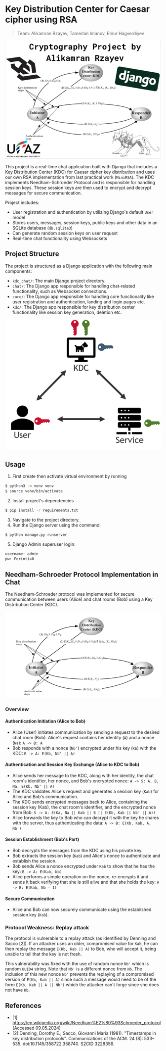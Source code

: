 # Key Distribution Center for Caesar cipher using RSA
> Team: Alikamran Rzayev, Tamerlan Imanov, Elnur Hagverdiyev

![](./kdc_chat/static/images/my.png)

This project is a real-time chat application built with Django that includes a Key Distribution Center (KDC) for Caesar cipher key distribution and uses our own RSA implementation from last practical work (`MiniRSA`). The KDC implements Needham-Schroeder Protocol and is responsible for handling session keys. These session keys are then used to encrypt and decrypt messages for secure communication.

Project includes:
- User registration and authentication by utilizing Django's default `User` model
- Stores users, messages, session keys, public keys and other data in an SQLite database (`db.sqlite3`)
- Can generate random session keys on user request
- Real-time chat functionality using Websockets

## Project Structure

The project is structured as a Django application with the following main components:

- `kdc_chat/`: The main Django project directory.
- `chat/`: The Django app responsible for handling chat-related functionality, such as Websocket connections.
- `core/`: The Django app responsible for handling core functionality like user registration and authentication, landing and login pages etc.
- `kdc/`: The Django app responsible for key distribution center functionality like session key generation, deletion etc.

![](./kdc_chat/static/images/kerberos.png)

## Usage

1. First create then activate virtual environment by running

```sh
$ python3 -m venv venv
$ source venv/bin/activate
```

2. Install project's dependencies

```sh
$ pip install -r requirements.txt
```

3. Navigate to the project directory.
4. Run the Django server using the command:

```sh
$ python manage.py runserver
```

5. Django Admin superuser login:
```sh
username: admin
pw: Forinti=0
```

## Needham-Schroeder Protocol Implementation in Chat
The Needham-Schroeder protocol was implemented for secure communication between users (Alice) and chat rooms (Bob) using a Key Distribution Center (KDC).

![](./kdc_chat/static/images/kdc2.png)

### Overview
#### Authentication Initiation (Alice to Bob)
- Alice (User) initiates communication by sending a request to the desired chat room (Bob). Alice's request contains her identity (`A`) and a nonce (`Na`): 
`A -> B: A`
- Bob responds with a nonce (`Nb'`) encrypted under his key (`Kb`) with the KDC: 
`B -> A: E(Kb, Nb' || A)`

#### Authentication and Session Key Exchange (Alice to KDC to Bob)
- Alice sends her message to the KDC, along with her identity, the chat room's identifier, her nonce, and Bob's encrypted nonce: 
`A -> S: A, B, Na, E(Kb, Nb' || A)`
- The KDC validates Alice's request and generates a session key (`Kab`) for Alice and Bob's communication.
- The KDC sends encrypted messages back to Alice, containing the session key (Kab), the chat room's identifier, and the encrypted nonce from Bob: 
`S -> A: E(Ka, Na || Kab || B || E(Kb, Kab || Nb' || A))`
- Alice forwards the key to Bob who can decrypt it with the key he shares with the server, thus authenticating the data: 
`A -> B: E(Kb, Kab, A, Nb')`

#### Session Establishment (Bob's Part)
- Bob decrypts the messages from the KDC using his private key.
- Bob extracts the session key (`Kab`) and Alice's nonce to authenticate and establish the session.
- Bob sends Alice a nonce encrypted under `Kab` to show that he has the key: 
`B -> A: E(Kab, Nb)`
- Alice performs a simple operation on the nonce, re-encrypts it and sends it back verifying that she is still alive and that she holds the key: 
`A -> B: E(Kab, Nb - 1)`

#### Secure Communication
- Alice and Bob can now securely communicate using the established session key (`Kab`).

### Protocol Weakness: Replay attack
The protocol is vulnerable to a replay attack (as identified by Denning and Sacco [2]). If an attacker uses an older, compromised value for `Kab`, he can then replay the message `E(Kb, Kab || A)` to Bob, who will accept it, being unable to tell that the key is not fresh. 

This vulnerability was fixed with the use of random nonce `Nb'` which is random `UUID4` string. 
Note that `Nb'` is a different nonce from `Nb`. The inclusion of this new nonce `Nb'` prevents the replaying of a compromised version of `E(Kb, Kab || A)` since such a message would need to be of the form `E(Kb, Kab || A || Nb')` which the attacker can't forge since she does not have `Kb`.

## References
- [1] https://en.wikipedia.org/wiki/Needham%E2%80%93Schroeder_protocol (Accessed 09.05.2024)
- [2] Denning, Dorothy E.; Sacco, Giovanni Maria (1981). "Timestamps in key distribution protocols". Communications of the ACM. 24 (8): 533–535. doi:10.1145/358722.358740. S2CID 3228356.